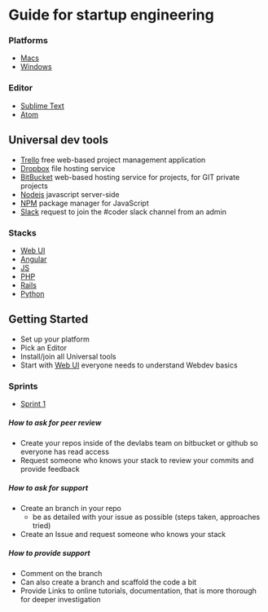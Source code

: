 Guide for startup engineering
======

### Platforms
* [Macs](https://github.com/thedevlabs/coders/tree/master/en/tools.mac.md)
* [Windows](https://github.com/thedevlabs/coders/tree/master/en/tools.win.md)


### Editor 
* [Sublime Text](http://www.sublimetext.com)
* [Atom](https://atom.io)


## Universal dev tools
* [Trello](http://www.trello.com) free web-based project management application
* [Dropbox](www.dropbox.com) file hosting service
* [BitBucket](https://bitbucket.org/) web-based hosting service for projects, for GIT private projects
* [Nodejs](http://nodejs.org/) javascript server-side
* [NPM](https://www.npmjs.org/) package manager for JavaScript
* [Slack](https://thedevlabs.slack.com/) request to join the #coder slack channel from an admin


### Stacks
* [Web UI](https://github.com/thedevlabs/coders/tree/master/en/web.md)
* [Angular](https://github.com/thedevlabs/coders/tree/master/en/ng.md)
* [JS](https://github.com/thedevlabs/coders/tree/master/en/js.md)
* [PHP](https://github.com/thedevlabs/coders/tree/master/en/php.md)
* [Rails](https://github.com/thedevlabs/coders/tree/master/en/rails.md)
* [Python](https://github.com/thedevlabs/coders/tree/master/en/python.md)


## Getting Started
* Set up your platform
* Pick an Editor
* Install/join all Universal tools
* Start with [Web UI](https://github.com/thedevlabs/coders/tree/master/en/web.md) everyone needs to understand Webdev basics


### Sprints
* [Sprint 1](https://github.com/thedevlabs/coders/blob/master/en/sprints.md)


##### How to ask for peer review
* Create your repos inside of the devlabs team on bitbucket or github so everyone has read access
* Request someone who knows your stack to review your commits and provide feedback


##### How to ask for support
* Create an branch in your repo
  * be as detailed with your issue as possible (steps taken, approaches tried)
* Create an Issue and request someone who knows your stack


##### How to provide support
* Comment on the branch
* Can also create a branch and scaffold the code a bit
* Provide Links to online tutorials, documentation, that is more thorough for deeper investigation

